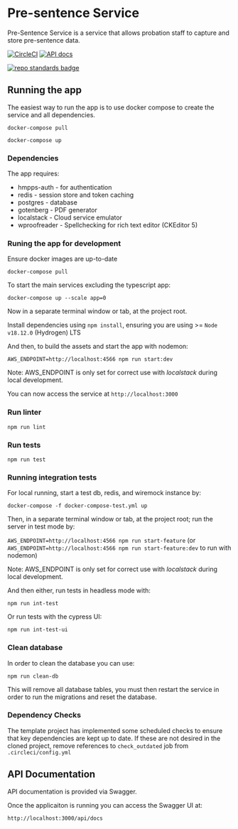 # Pre-sentence Service

Pre-Sentence Service is a service that allows probation staff to capture and store pre-sentence data. 

[![CircleCI](https://circleci.com/gh/ministryofjustice/pre-sentence-service/tree/main.svg?style=svg)](https://circleci.com/gh/ministryofjustice/pre-sentence-service)
[![API docs](https://img.shields.io/badge/API_docs_-view-85EA2D.svg?logo=swagger)](https://pre-sentence-service-dev.hmpps.service.justice.gov.uk/api/docs)

[![repo standards badge](https://img.shields.io/badge/dynamic/json?color=blue&style=for-the-badge&logo=github&label=MoJ%20Compliant&query=%24.result&url=https%3A%2F%2Foperations-engineering-reports.cloud-platform.service.justice.gov.uk%2Fapi%2Fv1%2Fcompliant_public_repositories%2Fpre-sentence-service)](https://operations-engineering-reports.cloud-platform.service.justice.gov.uk/public-github-repositories.html#pre-sentence-service "Link to report")

## Running the app
The easiest way to run the app is to use docker compose to create the service and all dependencies. 

`docker-compose pull`

`docker-compose up`

### Dependencies
The app requires: 
* hmpps-auth - for authentication
* redis - session store and token caching
* postgres - database
* gotenberg - PDF generator
* localstack - Cloud service emulator
* wproofreader - Spellchecking for rich text editor (CKEditor 5)

### Runing the app for development

Ensure docker images are up-to-date

`docker-compose pull`

To start the main services excluding the typescript app: 

`docker-compose up --scale app=0`

Now in a separate terminal window or tab, at the project root.

Install dependencies using `npm install`, ensuring you are using >= `Node v18.12.0` (Hydrogen) LTS

And then, to build the assets and start the app with nodemon:

`AWS_ENDPOINT=http://localhost:4566 npm run start:dev`

Note: AWS_ENDPOINT is only set for correct use with _localstack_ during local development.

You can now access the service at `http://localhost:3000`

### Run linter

`npm run lint`

### Run tests

`npm run test`

### Running integration tests

For local running, start a test db, redis, and wiremock instance by:

`docker-compose -f docker-compose-test.yml up`

Then, in a separate terminal window or tab, at the project root; run the server in test mode by:

`AWS_ENDPOINT=http://localhost:4566 npm run start-feature` (or `AWS_ENDPOINT=http://localhost:4566 npm run start-feature:dev` to run with nodemon)

Note: AWS_ENDPOINT is only set for correct use with _localstack_ during local development.

And then either, run tests in headless mode with:

`npm run int-test`
 
Or run tests with the cypress UI:

`npm run int-test-ui`

### Clean database

In order to clean the database you can use:

`npm run clean-db`

This will remove all database tables, you must then restart the service in order to run the migrations and reset the database. 

### Dependency Checks

The template project has implemented some scheduled checks to ensure that key dependencies are kept up to date.
If these are not desired in the cloned project, remove references to `check_outdated` job from `.circleci/config.yml`

## API Documentation

API documentation is provided via Swagger.

Once the applicaiton is running you can access the Swagger UI at:

`http://localhost:3000/api/docs`
